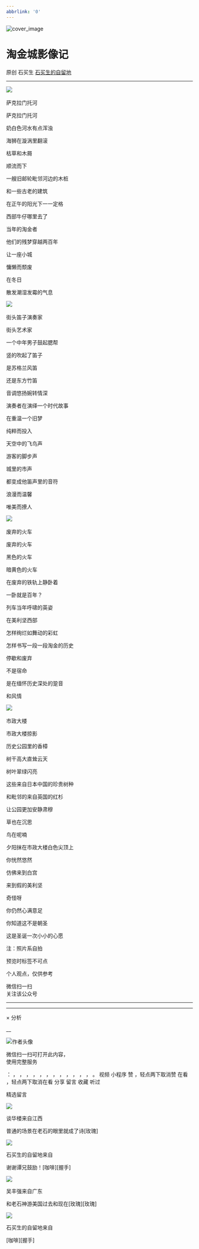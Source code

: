 ```yaml
---
abbrlink: '0'
---
```

![cover_image](https://mmbiz.qpic.cn/sz_mmbiz_jpg/hVNLue76EhibZ4zvLZ2cjmlQtDhABYvsDgRnhFxk6jF9Zm88PkDcnVZJ6LyEWs5kQp1wmNhyRibfS7aAhhIuLSvA/0?wx_fmt=jpeg)

#  淘金城影像记

原创  石买生  [ 石买生的自留地 ](javascript:void\(0\);)

__ _ _ _ _

  

  

![](https://mmbiz.qpic.cn/sz_mmbiz_jpg/hVNLue76EhibZ4zvLZ2cjmlQtDhABYvsD0rMN9aEuq4Ce5lw5VypWSLicLAErdAnw5xwuXCRvia2LYopr1LEtMrwg/640?wx_fmt=jpeg)
​

萨克拉门托河

  

  

萨克拉门托河

  

奶白色河水有点浑浊

海狮在漩涡里翻滚

枯草和木屑

顺流而下

一艘旧邮轮毗邻河边的木桩

和一些古老的建筑

在正午的阳光下一一定格

西部牛仔哪里去了

当年的淘金者

他们的残梦穿越两百年

让一座小城

慵懒而颓废

在冬日

散发潮湿发霉的气息

  

![](https://mmbiz.qpic.cn/sz_mmbiz_jpg/hVNLue76EhibZ4zvLZ2cjmlQtDhABYvsDRt9ZOdtMx8M3yxNk06Hvoib1emC4SKMvPFnPT5r5p15WcR5vMPEJWibw/640?wx_fmt=jpeg)
​

街头笛子演奏家

  

街头艺术家

  

一个中年男子鼓起腮帮

竖的吹起了笛子

是苏格兰风笛

还是东方竹笛

音调悠扬婉转情深

演奏者在演绎一个时代故事

在重温一个旧梦

纯粹而投入

天空中的飞鸟声

游客的脚步声

城里的市声

都变成他笛声里的音符

浪漫而温馨

唯美而撩人

  

![](https://mmbiz.qpic.cn/sz_mmbiz_jpg/hVNLue76EhibZ4zvLZ2cjmlQtDhABYvsDpQEWkg2m2DoPwyib8cKia39R5wbLAs4Tjl0ib13JbERTJoNc6kOhlVfMw/640?wx_fmt=jpeg)
​

废弃的火车

  

  

废弃的火车

  

黑色的火车

暗黄色的火车

在废弃的铁轨上静卧着

一卧就是百年？

列车当年呼啸的英姿

在美利坚西部

怎样绚烂如舞动的彩虹

怎样书写一段一段淘金的历史

停歇和废弃

不是宿命

是在缅怀历史深处的跫音

和风情

  

![](https://mmbiz.qpic.cn/sz_mmbiz_jpg/hVNLue76EhibZ4zvLZ2cjmlQtDhABYvsD7PewsnT3UIMzXicaibZibSjChQwIYibaGpaxibGUxUnIdibWXUqe83Ae7XaA/640?wx_fmt=jpeg)
​

市政大楼

  

市政大楼掠影

  

历史公园里的香樟

树干高大直耸云天

树叶翠绿闪亮

这些来自日本中国的珍贵树种

和毗邻的来自英国的红杉

让公园更加安静肃穆

草也在沉思

鸟在呢喃

夕阳抹在市政大楼白色尖顶上

你恍然悠然

仿佛来到白宫

来到假的美利坚

奇怪呀

你仍然心满意足

你知道这不是朝圣

这是圣诞一次小小的心愿

  

  

注：照片系自拍

预览时标签不可点

个人观点，仅供参考

微信扫一扫  
关注该公众号





****



****



×  分析

__

![作者头像](http://mmbiz.qpic.cn/mmbiz_png/hVNLue76EhibricgkQZeT964ria54dgJkqVBX9ibyvn7PmGOltlupHdVshOibeQZDSypqiaIBNKdw8cwXfXfBZkPVgVg/0?wx_fmt=png)

微信扫一扫可打开此内容，  
使用完整服务

：  ，  ，  ，  ，  ，  ，  ，  ，  ，  ，  ，  ，  。  视频  小程序  赞  ，轻点两下取消赞  在看  ，轻点两下取消在看
分享  留言  收藏  听过

精选留言

![](http://wx.qlogo.cn/mmopen/PiajxSqBRaEIvgP3fksnqWAsQT5rWUu5z5wh3mcoEhnZfHibWWHXymUdwzyrVNFhSYNs58tiaIFQVAm17vK2IKx0w/64)

谈华楼来自江西

普通的场景在老石的眼里就成了诗[玫瑰]

![](http://wx.qlogo.cn/mmhead/Q3auHgzwzM4ELPv9zSiaIDouClt0fOcfibXKFibPXptvGvnLVF6qUCyQg/64)

石买生的自留地来自

谢谢谭兄鼓励！[咖啡][握手]

![](http://wx.qlogo.cn/mmopen/0csZtXb7CRWfKb2ib2riaRcHiaQdvbBFSo5XzgvJrfjPJqNiaicTNroH1HOWI7wMyLsqSDor6UK81ck8ibgnPenTwzA2ukl0oRQrMp/64)

吴丰强来自广东

和老石神游美国过去和现在[玫瑰][玫瑰]

![](http://wx.qlogo.cn/mmhead/Q3auHgzwzM4ELPv9zSiaIDouClt0fOcfibXKFibPXptvGvnLVF6qUCyQg/64)

石买生的自留地来自

[咖啡][握手]

